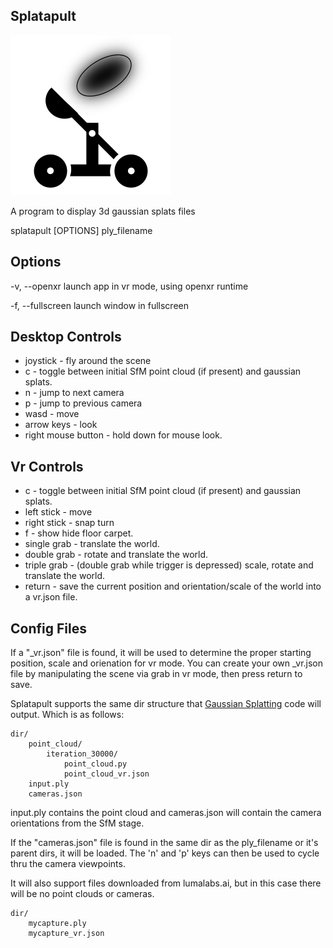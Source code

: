 
Splatapult
----------------------------------------------
![Splatapult logo](/splatapult.png)

A program to display 3d gaussian splats files

splatapult [OPTIONS] ply_filename

Options
-------------
-v, --openxr
    launch app in vr mode, using openxr runtime

-f, --fullscreen
    launch window in fullscreen

Desktop Controls
-------------
* joystick - fly around the scene
* c - toggle between initial SfM point cloud (if present) and gaussian splats.
* n - jump to next camera
* p - jump to previous camera
* wasd - move
* arrow keys - look
* right mouse button - hold down for mouse look.

Vr Controls
--------------
* c - toggle between initial SfM point cloud (if present) and gaussian splats.
* left stick - move
* right stick - snap turn
* f - show hide floor carpet.
* single grab - translate the world.
* double grab - rotate and translate the world.
* triple grab - (double grab while trigger is depressed) scale, rotate and translate the world.
* return - save the current position and orientation/scale of the world into a vr.json file.

Config Files
----------------------
If a "_vr.json" file is found, it will be used to determine the proper starting position, scale and orienation for vr mode.
You can create your own _vr.json file by manipulating the scene via grab in vr mode, then press return to save.

Splatapult supports the same dir structure that [Gaussian Splatting](https://github.com/graphdeco-inria/gaussian-splatting) code will output.
Which is as follows:

```
dir/
    point_cloud/
        iteration_30000/
            point_cloud.py
            point_cloud_vr.json
    input.ply
    cameras.json
```

input.ply contains the point cloud and cameras.json will contain the camera orientations from the SfM stage.

If the "cameras.json" file is found in the same dir as the ply_filename or it's parent dirs, it will be loaded.
The 'n' and 'p' keys can then be used to cycle thru the camera viewpoints.

It will also support files downloaded from lumalabs.ai, but in this case there will be no point clouds or cameras.

```
dir/
    mycapture.ply
    mycapture_vr.json
```



